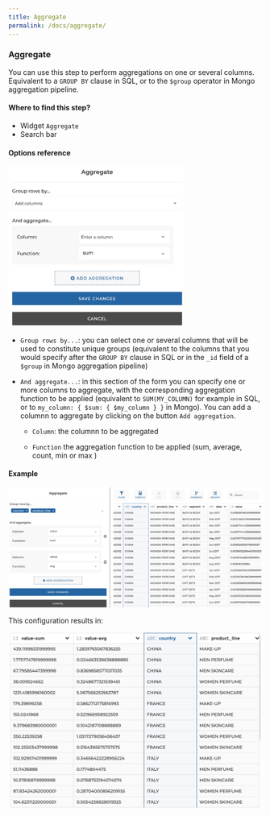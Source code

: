 ```yaml
---
title: Aggregate
permalink: /docs/aggregate/
---
```


### Aggregate

You can use this step to perform aggregations on one or several columns.
Equivalent to a `GROUP BY` clause in SQL, or to the `$group` operator in Mongo
aggregation pipeline.

#### Where to find this step?

- Widget `Aggregate`
- Search bar

#### Options reference

<img src="../../img/docs/user-interface/aggregate_step_form.jpg" width="350" />

- `Group rows by...`: you can select one or several columns that will be used
  to constitute unique groups (equivalent to the columns that you would specify
  after the `GROUP BY` clause in SQL or in the `_id` field of a `$group` in
  Mongo aggregation pipeline)

- `And aggregate...`: in this section of the form you can specify one or more
  columns to aggregate, with the corresponding aggregation function to be
  applied (equivalent to `SUM(MY_COLUMN)` for example in SQL, or to
  `my_column: { $sum: { $my_column } }` in Mongo). You can add a columnn to
  aggregate by clicking on the button `Add aggregation`.

  - `Column`: the columnn to be aggregated

  - `Function` the aggregation function to be applied (sum, average, count, min
    or max )

#### Example

<img src="../../img/docs/user-interface/aggregate_example_conf.jpg" width="750" />

This configuration results in:

<img src="../../img/docs/user-interface/aggregate_example_result.jpg" width="500" />
